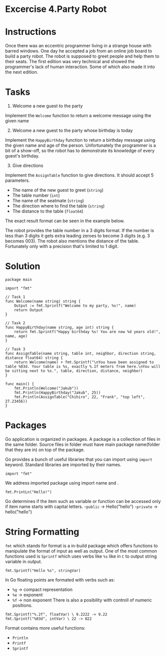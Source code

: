 
# Excercise 4.Party Robot

# Instructions
Once there was an eccentric programmer living in a strange house with barred windows. One day he accepted a job from an online job board to build a party robot. The robot is supposed to greet people and help them to their seats. The first edition was very technical and showed the programmer's lack of human interaction. Some of which also made it into the next edition.

# Tasks
1. Welcome a new guest to the party

Implement the `Welcome` function to return a welcome message using the given name


2. Welcome a new guest to the party whose birthday is today

Implement the `HappyBirthday` function to return a birthday message using the given name and age of the person. Unfortunately the programmer is a bit of a show-off, so the robot has to demonstrate its knowledge of every guest's birthday.

3. Give directions

Implement the `AssignTable` function to give directions. It should accept 5 parameters.

- The name of the new guest to greet (`string`)
- The table number (`int`)
- The name of the seatmate (`string`)
- The direction where to find the table (`string`)
- The distance to the table (`float64`)

The exact result format can be seen in the example below.

The robot provides the table number in a 3 digits format. If the number is less than 3 digits it gets extra leading zeroes to become 3 digits (e.g. 3 becomes 003). The robot also mentions the distance of the table. Fortunately only with a precision that's limited to 1 digit.

# Solution
``` 
package main

import "fmt"

// Task 1
func Welcome(name string) string {
	Output := fmt.Sprintf("Welcome to my party, %s!", name)
	return Output
}

// Task 2
func HappyBirthday(name string, age int) string {
	return fmt.Sprintf("Happy birthday %s! You are now %d years old!", name, age)
}

// Task 3
func AssignTable(name string, table int, neighbor, direction string, distance float64) string {
	return Welcome(name) + fmt.Sprintf("\nYou have been assigned to table %03d. Your table is %s, exactly %.1f meters from here.\nYou will be sitting next to %s.", table, direction, distance, neighbor)
}

func main() {
	fmt.Println(Welcome("Jakub"))
	fmt.Println(HappyBirthday("Jakub", 25))
	fmt.Println(AssignTable("Chihiro", 22, "Frank", "top left", 27.23456))
}
```

# Packages
Go application is organized in packages. A package is a collection of files in the same folder. Source files in folder
must have main package name(folder that they are in) on top of the package.

Go provides a bunch of useful libraries that you can import using `import` keyword. Standard libraries are imported by their names.
```
import "fmt"
```

We address imported package using import name and .
```
fmt.PrintLn("Hello!")
```

Go determines if the item such as variable or function can be accessed only if item name starts with capital letters.
-`public` -> Hello("hello")
-`private` -> hello("hello")

# String Formatting
`fmt` which stands for format is a in-build package which offers functions to manipulate the format of input as well as output.
One of the most common functions used is `Sprintf` which uses verbs like `%s` like in `C` to output string variable in output.
```
fmt.Sprintf("Hello %s", stringVar)
```

In Go floating points are formated with verbs such as:
- `%g` -> compact representation
- `%e` -> exponent
- `%f` -> non exponent
There is also a posibility with controll of numeric positions.
```
fmt.Sprintf("%.2f", floatVar) \ 9.2222 -> 9.22
fmt.Sprintf("%03d", intVar) \ 22 -> 022
```

Format contains more useful functions:
- `Println`
- `Printf`
- `Sprintf`